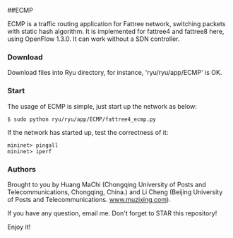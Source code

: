 ##ECMP

ECMP is a traffic routing application for Fattree network, switching packets with static hash algorithm. It is implemented for fattree4 and fattree8 here, using OpenFlow 1.3.0. It can work without a SDN controller.


### Download

Download files into Ryu directory, for instance, 'ryu/ryu/app/ECMP' is OK.


### Start

The usage of ECMP is simple, just start up the network as below:

    $ sudo python ryu/ryu/app/ECMP/fattree4_ecmp.py

If the network has started up, test the correctness of it:

    mininet> pingall
    mininet> iperf


### Authors

Brought to you by Huang MaChi (Chongqing University of Posts and Telecommunications, Chongqing, China.) and Li Cheng (Beijing University of Posts and Telecommunications. www.muzixing.com).

If you have any question, email me. Don't forget to STAR this repository!

Enjoy it!

